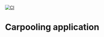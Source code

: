 [![CI](https://github.com/nagromc/carpooling/actions/workflows/ci.yml/badge.svg)](https://github.com/nagromc/carpooling/actions/workflows/ci.yml)

# Carpooling application

